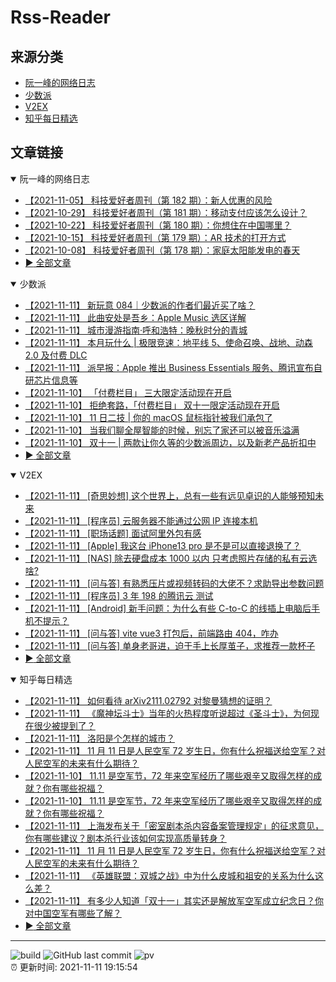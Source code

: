 # Rss-Reader

## 来源分类

* [阮一峰的网络日志](#阮一峰的网络日志)
* [少数派](#少数派)
* [V2EX](#V2EX)
* [知乎每日精选](#知乎每日精选)

## 文章链接

<details open>
    <summary id="阮一峰的网络日志">
     阮一峰的网络日志
    </summary>


* [【2021-11-05】 科技爱好者周刊（第 182 期）：新人优惠的风险](http://www.ruanyifeng.com/blog/2021/11/weekly-issue-182.html)
* [【2021-10-29】 科技爱好者周刊（第 181 期）：移动支付应该怎么设计？](http://www.ruanyifeng.com/blog/2021/10/weekly-issue-181.html)
* [【2021-10-22】 科技爱好者周刊（第 180 期）：你想住在中国哪里？](http://www.ruanyifeng.com/blog/2021/10/weekly-issue-180.html)
* [【2021-10-15】 科技爱好者周刊（第 179 期）：AR 技术的打开方式](http://www.ruanyifeng.com/blog/2021/10/weekly-issue-179.html)
* [【2021-10-08】 科技爱好者周刊（第 178 期）：家庭太阳能发电的春天](http://www.ruanyifeng.com/blog/2021/10/weekly-issue-178.html)
* [:arrow_forward: 全部文章](data/阮一峰的网络日志.md)
</details>

<details open>
    <summary id="少数派">
     少数派
    </summary>


* [【2021-11-11】 新玩意 084｜少数派的作者们最近买了啥？](https://sspai.com/post/69871)
* [【2021-11-11】 此曲安处是吾乡：Apple Music 选区详解](https://sspai.com/post/69741)
* [【2021-11-11】 城市漫游指南·呼和浩特：晚秋时分的青城](https://sspai.com/post/69709)
* [【2021-11-11】 本月玩什么 | 极限竞速：地平线 5、使命召唤、战地、动森 2.0 及付费 DLC](https://sspai.com/post/69880)
* [【2021-11-11】 派早报：Apple 推出 Business Essentials 服务、腾讯宣布自研芯片信息等](https://sspai.com/post/69883)
* [【2021-11-10】 「付费栏目」 三大限定活动现在开启](https://sspai.com/post/69833)
* [【2021-11-10】 拒绝套路，「付费栏目」 双十一限定活动现在开启](https://sspai.com/post/69833)
* [【2021-11-10】 11 日二技 | 你的 macOS 鼠标指针被我们承包了](https://sspai.com/post/69830)
* [【2021-11-10】 当我们聊全屋智能的时候，别忘了家还可以被音乐溢满](https://sspai.com/post/69730)
* [【2021-11-10】 双十一 | 两款让你久等的少数派周边，以及新老产品折扣中](https://sspai.com/post/69808)
* [:arrow_forward: 全部文章](data/少数派.md)
</details>

<details open>
    <summary id="V2EX">
     V2EX
    </summary>


* [【2021-11-11】 [奇思妙想] 这个世界上，总有一些有远见卓识的人能够预知未来](https://www.v2ex.com/t/814809)
* [【2021-11-11】 [程序员] 云服务器不能通过公网 IP 连接本机](https://www.v2ex.com/t/814807)
* [【2021-11-11】 [职场话题] 面试阿里外包有感](https://www.v2ex.com/t/814806)
* [【2021-11-11】 [Apple] 我这台 iPhone13 pro 是不是可以直接退换了？](https://www.v2ex.com/t/814805)
* [【2021-11-11】 [NAS] 除去硬盘成本 1000 以内 只考虑照片存储的私有云选啥?](https://www.v2ex.com/t/814804)
* [【2021-11-11】 [问与答] 有熟悉压片或视频转码的大佬不？求助导出参数问题](https://www.v2ex.com/t/814802)
* [【2021-11-11】 [程序员] 3 年 198 的腾讯云 测试](https://www.v2ex.com/t/814801)
* [【2021-11-11】 [Android] 新手问题：为什么有些 C-to-C 的线插上电脑后手机不提示？](https://www.v2ex.com/t/814799)
* [【2021-11-11】 [问与答] vite vue3 打包后，前端路由 404，咋办](https://www.v2ex.com/t/814797)
* [【2021-11-11】 [问与答] 单身老哥进，迫于手上长厚茧子，求推荐一款杯子](https://www.v2ex.com/t/814796)
* [:arrow_forward: 全部文章](data/V2EX.md)
</details>

<details open>
    <summary id="知乎每日精选">
     知乎每日精选
    </summary>


* [【2021-11-11】 如何看待 arXiv2111.02792 对黎曼猜想的证明？](http://www.zhihu.com/question/497577540/answer/2218364087?utm_campaign=rss&utm_medium=rss&utm_source=rss&utm_content=title)
* [【2021-11-11】 《魔神坛斗士》当年的火热程度听说超过《圣斗士》，为何现在很少被提到了？](http://www.zhihu.com/question/22239664/answer/1793448474?utm_campaign=rss&utm_medium=rss&utm_source=rss&utm_content=title)
* [【2021-11-11】 洛阳是个怎样的城市？](http://www.zhihu.com/question/23038472/answer/2218265357?utm_campaign=rss&utm_medium=rss&utm_source=rss&utm_content=title)
* [【2021-11-11】 11 月 11 日是人民空军 72 岁生日，你有什么祝福送给空军？对人民空军的未来有什么期待？](http://www.zhihu.com/question/497725427/answer/2218162346?utm_campaign=rss&utm_medium=rss&utm_source=rss&utm_content=title)
* [【2021-11-10】 11.11 是空军节，72 年来空军经历了哪些艰辛又取得怎样的成就？你有哪些祝福？](http://www.zhihu.com/question/495919290/answer/2216733513?utm_campaign=rss&utm_medium=rss&utm_source=rss&utm_content=title)
* [【2021-11-10】 11.11 是空军节，72 年来空军经历了哪些艰辛又取得怎样的成就？你有哪些祝福？](http://www.zhihu.com/question/495919290/answer/2216552803?utm_campaign=rss&utm_medium=rss&utm_source=rss&utm_content=title)
* [【2021-11-11】 上海发布关于「密室剧本杀内容备案管理规定」的征求意见，你有哪些建议？剧本杀行业该如何实现高质量转身？](http://www.zhihu.com/question/498036163/answer/2218056217?utm_campaign=rss&utm_medium=rss&utm_source=rss&utm_content=title)
* [【2021-11-11】 11 月 11 日是人民空军 72 岁生日，你有什么祝福送给空军？对人民空军的未来有什么期待？](http://www.zhihu.com/question/497725427/answer/2217625126?utm_campaign=rss&utm_medium=rss&utm_source=rss&utm_content=title)
* [【2021-11-11】 《英雄联盟：双城之战》中为什么皮城和祖安的关系为什么这么差？](http://www.zhihu.com/question/497416934/answer/2216445414?utm_campaign=rss&utm_medium=rss&utm_source=rss&utm_content=title)
* [【2021-11-11】 有多少人知道「双十一」其实还是解放军空军成立纪念日？你对中国空军有哪些了解？](http://www.zhihu.com/question/493319619/answer/2217726848?utm_campaign=rss&utm_medium=rss&utm_source=rss&utm_content=title)
* [:arrow_forward: 全部文章](data/知乎每日精选.md)
</details>


---

![build](https://github.com/LikaiLee/rss-reader/workflows/rss%20reader/badge.svg)
![GitHub last commit](https://img.shields.io/github/last-commit/likailee/rss-reader)
![pv](https://pageview.vercel.app/?github_user=likailee) <br>
:alarm_clock: 更新时间: 2021-11-11 19:15:54